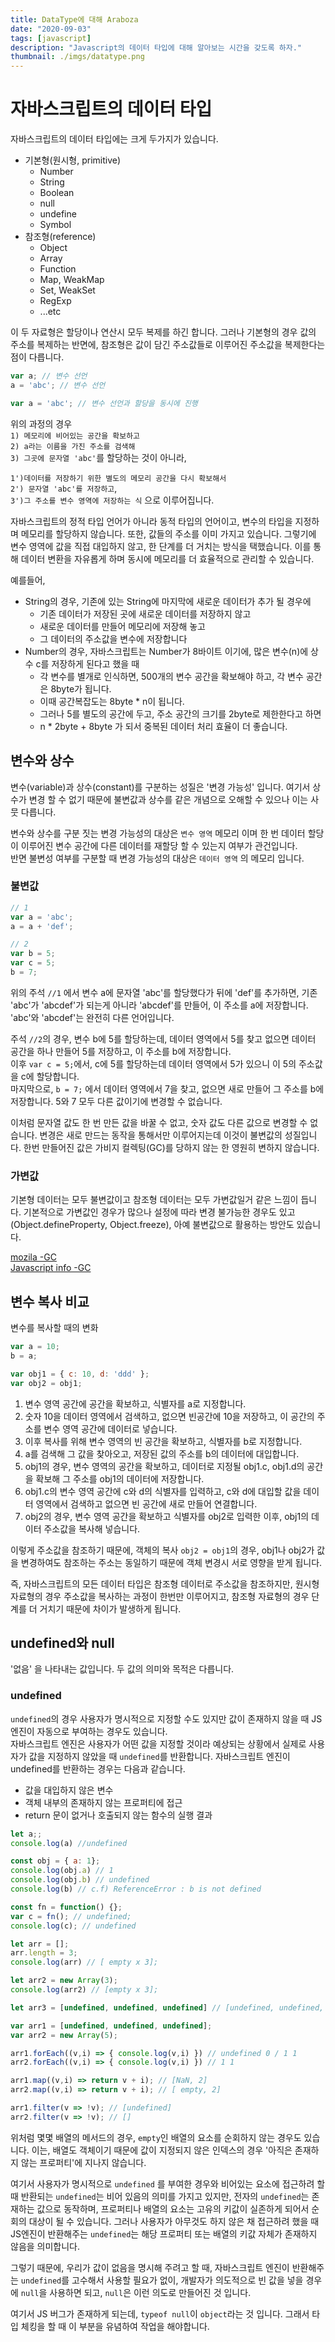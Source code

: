 ```yaml
---
title: DataType에 대해 Araboza
date: "2020-09-03"
tags: [javascript]
description: "Javascript의 데이터 타입에 대해 알아보는 시간을 갖도록 하자."
thumbnail: ./imgs/datatype.png
---
```


# 자바스크립트의 데이터 타입

자바스크립트의 데이터 타입에는 크게 두가지가 있습니다.
* 기본형(원시형, primitive)
  * Number
  * String
  * Boolean
  * null
  * undefine
  * Symbol
* 참조형(reference)
  * Object
  * Array
  * Function
  * Map, WeakMap
  * Set, WeakSet
  * RegExp
  * ...etc

이 두 자료형은 할당이나 연산시 모두 복제를 하긴 합니다. 그러나 기본형의 경우 값의 주소를 복제하는 반면에, 참조형은 값이 담긴 주소값들로 이루어진 주소값을 복제한다는 점이 다릅니다.

```js
var a; // 변수 선언
a = 'abc'; // 변수 선언

var a = 'abc'; // 변수 선언과 할당을 동시에 진행
```

위의 과정의 경우  
`1) 메모리에 비어있는 공간을 확보하고`  
`2) a라는 이름을 가진 주소를 검색해`  
`3) 그곳에 문자열 'abc'`를 할당하는 것이 아니라,  

`1')데이터를 저장하기 위한 별도의 메모리 공간을 다시 확보해서`  
`2') 문자열 'abc'를 저장하고`,  
`3')그 주소를 변수 영역에 저장하는 식` 으로 이루어집니다.

자바스크립트의 정적 타입 언어가 아니라 동적 타입의 언어이고, 변수의 타입을 지정하며 메모리를 할당하지 않습니다. 또한, 값들의 주소를 이미 가지고 있습니다. 그렇기에 변수 영역에 값을 직접 대입하지 않고, 한 단계를 더 거치는 방식을 택했습니다. 이를 통해 데이터 변환을 자유롭게 하며 동시에 메모리를 더 효율적으로 관리할 수 있습니다.

예를들어,
* String의 경우, 기존에 있는 String에 마지막에 새로운 데이터가 추가 될 경우에
  * 기존 데이터가 저장된 곳에 새로운 데이터를 저장하지 않고
  * 새로운 데이터를 만들어 메모리에 저장해 놓고
  * 그 데이터의 주소값을 변수에 저장합니다
* Number의 경우, 자바스크립트는 Number가 8바이트 이기에, 많은 변수(n)에 상수 c를 저장하게 된다고 했을 때
  * 각 변수를 별개로 인식하면, 500개의 변수 공간을 확보해야 하고, 각 변수 공간은 8byte가 됩니다.
  * 이때 공간복잡도는 8byte * n이 됩니다.
  * 그러나 5를 별도의 공간에 두고, 주소 공간의 크기를 2byte로 제한한다고 하면
  * n * 2byte + 8byte 가 되서 중복된 데이터 처리 효율이 더 좋습니다.

## 변수와 상수

변수(variable)과 상수(constant)를 구분하는 성질은 '변경 가능성' 입니다. 여기서 상수가 변경 할 수 없기 때문에 불변값과 상수를 같은 개념으로 오해할 수 있으나 이는 사뭇 다릅니다.

변수와 상수를 구분 짓는 변경 가능성의 대상은 `변수 영역` 메모리 이며 한 번 데이터 할당이 이루어진 변수 공간에 다른 데이터를 재할당 할 수 있는지 여부가 관건입니다.  
반면 불변성 여부를 구분할 때 변경 가능성의 대상은 `데이터 영역` 의 메모리 입니다.

### 불변값

```js
// 1
var a = 'abc';
a = a + 'def';

// 2
var b = 5;
var c = 5;
b = 7;
```

위의 주석 `//1` 에서 변수 a에 문자열 'abc'를 할당했다가 뒤에 'def'를 추가하면, 기존 'abc'가 'abcdef'가 되는게 아니라 'abcdef'를 만들어, 이 주소를 a에 저장합니다. 'abc'와 'abcdef'는 완전히 다른 언어입니다.

주석 `//2`의 경우, 변수 b에 5를 할당하는데, 데이터 영역에서 5를 찾고 없으면 데이터 공간을 하나 만들어 5를 저장하고, 이 주소를 b에 저장합니다.  
이후 `var c = 5;`에서, c에 5를 할당하는데 데이터 영역에서 5가 있으니 이 5의 주소값을 c에 할당합니다.  
마지막으로, `b = 7;` 에서 데이터 영역에서 7을 찾고, 없으면 새로 만들어 그 주소를 b에 저장합니다. 5와 7 모두 다른 값이기에 변경할 수 없습니다.

이처럼 문자열 값도 한 번 만든 값을 바꿀 수 없고, 숫자 값도 다른 값으로 변경할 수 없습니다. 변경은 새로 만드는 동작을 통해서만 이루어지는데 이것이 불변값의 성질입니다. 한번 만들어진 값은 가비지 컬렉팅(GC)를 당하지 않는 한 영원히 변하지 않습니다.

### 가변값

기본형 데이터는 모두 불변값이고 참조형 데이터는 모두 가변값일거 같은 느낌이 듭니다. 기본적으로 가변값인 경우가 많으나 설정에 따라 변경 불가능한 경우도 있고(Object.defineProperty, Object.freeze),  아예 불변값으로 활용하는 방안도 있습니다.

[mozila -GC](https://developer.mozilla.org/ko/docs/Web/JavaScript/Memory_Management)  
[Javascript info -GC](https://ko.javascript.info/garbage-collection)

## 변수 복사 비교

변수를 복사할 때의 변화

```js
var a = 10;
b = a;

var obj1 = { c: 10, d: 'ddd' };
var obj2 = obj1;
```

1. 변수 영역 공간에 공간을 확보하고, 식별자를 a로 지정합니다.
2. 숫자 10을 데이터 영역에서 검색하고, 없으면 빈공간에 10을 저장하고, 이 공간의 주소를 변수 영역 공간에 데이터로 넣습니다.
3. 이후 복사를 위해 변수 영역의 빈 공간을 확보하고, 식별자를 b로 지정합니다.
4. a를 검색해 그 값을 찾아오고, 저장된 값의 주소를 b의 데이터에 대입합니다.
5. obj1의 경우, 변수 영역의 공간을 확보하고, 데이터로 지정될 obj1.c, obj1.d의 공간을 확보해 그 주소를 obj1의 데이터에 저장합니다.
6. obj1.c의 변수 영역 공간에 c와 d의 식별자를 입력하고, c와 d에 대입할 값을 데이터 영역에서 검색하고 없으면 빈 공간에 새로 만들어 연결합니다.
7. obj2의 경우, 변수 영역 공간을 확보하고 식별자를 obj2로 입력한 이후, obj1의 데이터 주소값을 복사해 넣습니다.

이렇게 주소값을 참조하기 때문에, 객체의 복사 `obj2 = obj1`의 경우, obj1나 obj2가 값을 변경하여도 참조하는 주소는 동일하기 때문에 객체 변경시 서로 영향을 받게 됩니다.  

즉, 자바스크립트의 모든 데이터 타입은 참조형 데이터로 주소값을 참조하지만, 원시형 자료형의 경우 주소값을 복사하는 과정이 한번만 이루어지고, 참조형 자료형의 경우 단계를 더 거치기 때문에 차이가 발생하게 됩니다.

## undefined와 null

'없음' 을 나타내는 값입니다. 두 값의 의미와 목적은 다릅니다.

### undefined

`undefined`의 경우 사용자가 명시적으로 지정할 수도 있지만 값이 존재하지 않을 때 JS 엔진이 자동으로 부여하는 경우도 있습니다.  
자바스크립트 엔진은 사용자가 어떤 값을 지정할 것이라 예상되는 상황에서 실제로 사용자가 값을 지정하지 않았을 때 `undefined`를 반환합니다. 자바스크립트 엔진이 undefined를 반환하는 경우는 다음과 같습니다.

* 값을 대입하지 않은 변수
* 객체 내부의 존재하지 않는 프로퍼티에 접근
* return 문이 없거나 호출되지 않는 함수의 실행 결과

```js
let a;;
console.log(a) //undefined

const obj = { a: 1};
console.log(obj.a) // 1
console.log(obj.b) // undefined
console.log(b) // c.f) ReferenceError : b is not defined

const fn = function() {};
var c = fn(); // undefined;
console.log(c); // undefined

let arr = [];
arr.length = 3;
console.log(arr) // [ empty x 3];

let arr2 = new Array(3);
console.log(arr2) // [empty x 3];

let arr3 = [undefined, undefined, undefined] // [undefined, undefined, undefined]
```

```js
var arr1 = [undefined, undefined, undefined];
var arr2 = new Array(5);

arr1.forEach((v,i) => { console.log(v,i) }) // undefined 0 / 1 1
arr2.forEach((v,i) => { console.log(v,i) }) // 1 1

arr1.map((v,i) => return v + i); // [NaN, 2]
arr2.map((v,i) => return v + i); // [ empty, 2]

arr1.filter(v => !v); // [undefined]
arr2.filter(v => !v); // []
```

위처럼 몇몇 배열의 메서드의 경우, `empty`인 배열의 요소를 순회하지 않는 경우도 있습니다. 이는, 배열도 객체이기 때문에 값이 지정되지 않은 인덱스의 경우 '아직은 존재하지 않는  프로퍼티'에 지나지 않습니다.

여기서 사용자가 명시적으로 `undefined` 를 부여한 경우와 비어있는 요소에 접근하려 할 때 반환되는 `undefined`는 비어 있음의 의미를 가지고 있지만, 전자의 `undefined`는 존재하는 값으로 동작하며, 프로퍼티나 배열의 요소는 고유의 키값이 실존하게 되어서 순회의 대상이 될 수 있습니다. 그러나 사용자가 아무것도 하지 않은 채 접근하려 했을 때 JS엔진이 반환해주는 `undefined`는 해당 프로퍼티 또는 배열의 키값 자체가 존재하지 않음을 의미합니다.

그렇기 때문에, 우리가 값이 없음을 명시해 주려고 할 때, 자바스크립트 엔진이 반환해주는 `undefined`를 고수해서 사용할 필요가 없이, 개발자가 의도적으로 빈 값을 넣을 경우에 `null`을 사용하면 되고, `null`은 이런 의도로 만들어진 것 입니다.

여기서 JS 버그가 존재하게 되는데, `typeof null`이 `object`라는 것 입니다. 그래서 타입 체킹을 할 때 이 부분을 유념하여 작업을 해야합니다.

